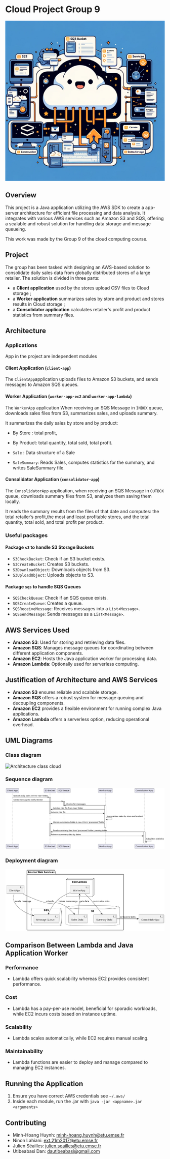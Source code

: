 # Cloud Project Group 9

![image cloud aws](./Aws_cloud_project_image.png)


## Overview

This project is a Java application utilizing the AWS SDK to create a app-server architecture for efficient file
processing and data analysis. It integrates with various AWS services such as Amazon S3 and SQS, offering a scalable and
robust solution for handling data storage and message queueing.

This work was made by the Group 9 of the cloud computing course.

## Project

The group has been tasked with designing an AWS-based solution to consolidate daily sales data from globally distributed
stores of a large retailer. The solution is divided in three parts:
- a **Client application** used by the stores upload CSV files to Cloud storage ;
- a **Worker application** summarizes sales by store and product and stores results in Cloud storage ;
- a **Consolidator application** calculates retailer's profit and product statistics from summary files.

## Architecture

### Applications

App in the project are independent modules

#### Client Application (`client-app`)
The `ClientApp`application uploads files to Amazon S3 buckets, and sends messages to Amazon SQS queues.

#### Worker Application (`worker-app-ec2` and `worker-app-lambda`)
The `WorkerApp` application When receiving an SQS Message in `INBOX` queue, downloads sales files from S3, summarizes sales, and
uploads summary.

It summarizes the daily sales by store and by product:
- By Store : total profit,
- By Product: total quantity, total sold, total profit.

- `Sale` : Data structure of a Sale
- `SaleSummary`: Reads Sales, computes statistics for the summary, and writes SaleSummary file.


#### Consolidator Application (`consolidator-app`)
The `ConsolidatorApp` application, when receiving an SQS Message in `OUTBOX` queue, downloads summary files from S3,
analyzes them saving them locally.

It reads the summary results from the files of that date and computes: the total retailer’s profit,the most and least
profitable stores, and the total quantity, total sold, and total profit per product.

### Useful packages

#### Package `s3` to handle S3 Storage Buckets
- `S3CheckBucket`: Check if an S3 bucket exists.
- `S3CreateBucket`: Creates S3 buckets.
- `S3DownloadObject`: Downloads objects from S3.
- `S3UploadObject`: Uploads objects to S3.

#### Package `sqs` to handle SQS Queues
- `SQSCheckQueue`: Check if an SQS queue exists.
- `SQSCreateQueue`: Creates a queue.
- `SQSReceiveMessage`: Receives messages into a `List<Message>`.
- `SQSSendMessage`: Sends messages as a `List<Message>`.

## AWS Services Used

- **Amazon S3**: Used for storing and retrieving data files.
- **Amazon SQS**: Manages message queues for coordinating between different application components.
- **Amazon EC2**: Hosts the Java application worker for processing data.
- **Amazon Lambda**: Optionally used for serverless computing.

## Justification of Architecture and AWS Services

- **Amazon S3** ensures reliable and scalable storage.
- **Amazon SQS** offers a robust system for message queuing and decoupling components.
- **Amazon EC2** provides a flexible environment for running complex Java applications.
- **Amazon Lambda** offers a serverless option, reducing operational overhead.


## UML Diagrams

### Class diagram

![Architecture class cloud](./Archi_cloud.png)

### Sequence diagram

![Sequence Architecture cloud](./Archi_cloud_sequence.png)

### Deployment diagram

![Deployment Architecture cloud](./Archi_cloud_deployment.png)


## Comparison Between Lambda and Java Application Worker


### Performance
- Lambda offers quick scalability whereas EC2 provides consistent performance.

### Cost
- Lambda has a pay-per-use model, beneficial for sporadic workloads, while EC2 incurs costs based on instance uptime.

### Scalability
- Lambda scales automatically, while EC2 requires manual scaling.

### Maintainability
- Lambda functions are easier to deploy and manage compared to managing EC2 instances.

## Running the Application

1. Ensure you have correct AWS credentials see `~/.aws/`
2. Inside each module, run the .jar with `java -jar <appname>.jar <arguments>`

## Contributing

- Minh-Hoang Huynh: minh-hoang.huynh@etu.emse.fr
- Ninon Lahiani: ext.21m2017@etu.emse.fr
- Julien Séailles: julien.seailles@etu.emse.fr
- Utibeabasi Dan: dautibeabasi@gmail.com

